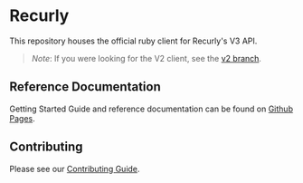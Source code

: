 # Recurly

This repository houses the official ruby client for Recurly's V3 API.

> *Note*:
> If you were looking for the V2 client, see the [v2 branch](https://github.com/recurly/recurly-client-ruby/tree/v2).

## Reference Documentation

Getting Started Guide and reference documentation can be found on [Github Pages](https://recurly.github.io/recurly-client-ruby/).

## Contributing

Please see our [Contributing Guide](CONTRIBUTING.md).
